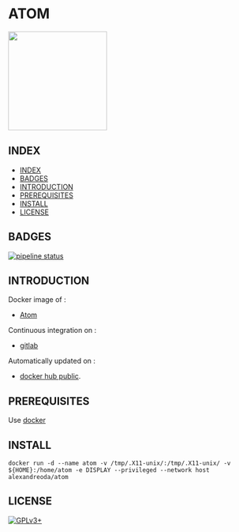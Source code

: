 # ATOM

<img src="https://assets.gitlab-static.net/uploads/-/system/project/avatar/12904435/220px-Atom_editor_logo.svg.png" width="200" height="200"/>

## INDEX

  - [INDEX](#index)
  - [BADGES](#badges)
  - [INTRODUCTION](#introduction)
  - [PREREQUISITES](#prerequisites)
  - [INSTALL](#install)
  - [LICENSE](#license)

## BADGES

[![pipeline status](https://gitlab.com/oda-alexandre/atom/badges/master/pipeline.svg)](https://gitlab.com/oda-alexandre/atom/commits/master)

## INTRODUCTION

Docker image of :

- [Atom](https://atom.io/)

Continuous integration on :

- [gitlab](https://gitlab.com/oda-alexandre/atom/pipelines)

Automatically updated on :

- [docker hub public](https://hub.docker.com/r/alexandreoda/atom/).

## PREREQUISITES

Use [docker](https://www.docker.com)

## INSTALL

```docker run -d --name atom -v /tmp/.X11-unix/:/tmp/.X11-unix/ -v ${HOME}:/home/atom -e DISPLAY --privileged --network host alexandreoda/atom```

## LICENSE

[![GPLv3+](http://gplv3.fsf.org/gplv3-127x51.png)](https://gitlab.com/oda-alexandre/atom/blob/master/LICENSE)
